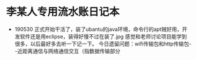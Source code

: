 ﻿# 李某人专用流水账日记本
+ 190530   正式开始干活了，装了ubantu的java环境，命令行的apt贼好用，开发软件还是用eclipse，装得好慢不过在装了.jpg
  			感觉和老师讨论项目能学到很多，以后最好多去听一下记一下。
  			今日遗留问题：wifi传输包和http传输包--近距离通信与网络通信交互（指数据传输部分